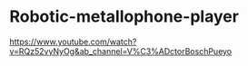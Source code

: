 # Robotic-metallophone-player

https://www.youtube.com/watch?v=RQz52vyNyOg&ab_channel=V%C3%ADctorBoschPueyo

